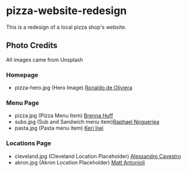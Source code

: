 # pizza-website-redesign

This is a redesign of a local pizza shop's website.

## Photo Credits

All images came from Unsplash

### Homepage

- pizza-hero.jpg (Hero Image) [Ronaldo de Oliviera](https://unsplash.com/@macrobioticos)

### Menu Page

- pizza.jpg (Pizza Menu Item) [Brenna Huff](https://unsplash.com/@brenna_lynn)
- subs.jpg (Sub and Sandwich menu item)[Raphael Nogueriea](https://unsplash.com/@phaelnogueira)
- pasta.jpg (Pasta menu item) [Keri Iiwi](https://unsplash.com/@keriliwi)

### Locations Page

- cleveland.jpg (Cleveland Location Placeholder) [Alessandro Cavestro](https://unsplash.com/@alessandrocavestro_)
- akron.jpg (Akron Location Placeholder) [Matt Antonioli](https://unsplash.com/@antoniolio)
